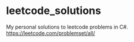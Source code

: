 # leetcode_solutions
My personal solutions to leetcode problems in C#. https://leetcode.com/problemset/all/
